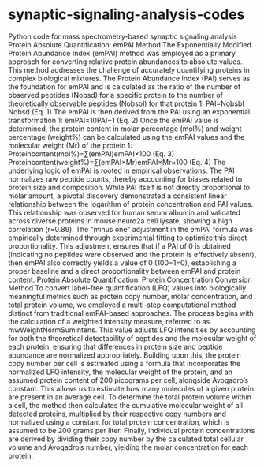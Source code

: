 # synaptic-signaling-analysis-codes
Python code for mass spectrometry-based synaptic signaling analysis
Protein Absolute Quantification: emPAI Method
The Exponentially Modified Protein Abundance Index (emPAI) method was employed as a primary approach for converting relative protein abundances to absolute values. This method addresses the challenge of accurately quantifying proteins in complex biological mixtures.
The Protein Abundance Index (PAI) serves as the foundation for emPAI and is calculated as the ratio of the number of observed peptides (Nobsd​) for a specific protein to the number of theoretically observable peptides (Nobsbl​) for that protein 1:
PAI=Nobsbl​Nobsd​​ (Eq. 1)
The emPAI is then derived from the PAI using an exponential transformation 1:
emPAI=10PAI−1 (Eq. 2)
Once the emPAI value is determined, the protein content in molar percentage (mol%) and weight percentage (weight%) can be calculated using the emPAI values and the molecular weight (Mr​) of the protein 1:
Proteincontent(mol%)=∑(emPAI)emPAI​×100 (Eq. 3)
Proteincontent(weight%)=∑(emPAI×Mr​)emPAI×Mr​​×100 (Eq. 4)
The underlying logic of emPAI is rooted in empirical observations. The PAI normalizes raw peptide counts, thereby accounting for biases related to protein size and composition. While PAI itself is not directly proportional to molar amount, a pivotal discovery demonstrated a consistent linear relationship between the logarithm of protein concentration and PAI values. This relationship was observed for human serum albumin and validated across diverse proteins in mouse neuro2a cell lysate, showing a high correlation (r=0.89). The "minus one" adjustment in the emPAI formula was empirically determined through experimental fitting to optimize this direct proportionality. This adjustment ensures that if a PAI of 0 is obtained (indicating no peptides were observed and the protein is effectively absent), then emPAI also correctly yields a value of 0 (100−1=0), establishing a proper baseline and a direct proportionality between emPAI and protein content.
Protein Absolute Quantification: Protein Concentration Conversion Method
To convert label-free quantification (LFQ) values into biologically meaningful metrics such as protein copy number, molar concentration, and total protein volume, we employed a multi-step computational method distinct from traditional emPAI-based approaches. The process begins with the calculation of a weighted intensity measure, referred to as mwWeightNormSumIntens. This value adjusts LFQ intensities by accounting for both the theoretical detectability of peptides and the molecular weight of each protein, ensuring that differences in protein size and peptide abundance are normalized appropriately.
Building upon this, the protein copy number per cell is estimated using a formula that incorporates the normalized LFQ intensity, the molecular weight of the protein, and an assumed protein content of 200 picograms per cell, alongside Avogadro’s constant. This allows us to estimate how many molecules of a given protein are present in an average cell. To determine the total protein volume within a cell, the method then calculates the cumulative molecular weight of all detected proteins, multiplied by their respective copy numbers and normalized using a constant for total protein concentration, which is assumed to be 200 grams per liter. Finally, individual protein concentrations are derived by dividing their copy number by the calculated total cellular volume and Avogadro’s number, yielding the molar concentration for each protein.

